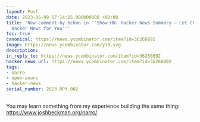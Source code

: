 ```yaml
---
layout: Post
date: 2023-06-09 17:14:15.000000000 +00:00
title: 'New comment by bckmn in ''Show HN: Hacker News Summary – Let ChatGPT Summarize
  Hacker News for You'''
toc: true
canonical: https://news.ycombinator.com/item?id=36260892
image: https://news.ycombinator.com/y18.svg
description:
in_reply_to: https://news.ycombinator.com/item?id=36260892
hacker_news_url: https://news.ycombinator.com/item?id=36260892
tags:
- narro
- open-sourc
- hacker-news
serial_number: 2023.RPY.002
---
```

<p>You may learn something from my experience building the same thing: <a href="https://www.joshbeckman.org/narro/" rel="nofollow">https://www.joshbeckman.org/narro/</a></p>
